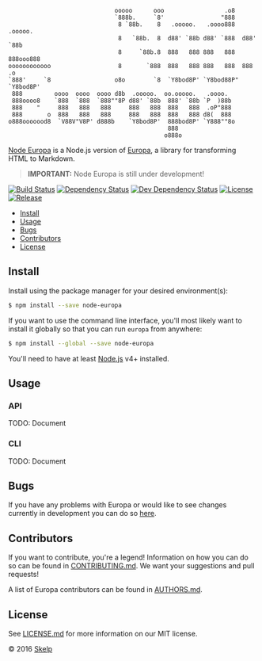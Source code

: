                                   ooooo      ooo                 .o8
                                  `888b.     `8'                "888
                                   8 `88b.    8   .ooooo.   .oooo888   .ooooo.
                                   8   `88b.  8  d88' `88b d88' `888  d88' `88b
                                   8     `88b.8  888   888 888   888  888ooo888
    oooooooooooo                   8       `888  888   888 888   888  888    .o
    `888'     `8                  o8o        `8  `Y8bod8P' `Y8bod88P" `Y8bod8P'
     888         oooo  oooo  oooo d8b  .ooooo.  oo.ooooo.   .oooo.
     888oooo8    `888  `888  `888""8P d88' `88b  888' `88b `P  )88b
     888    "     888   888   888     888   888  888   888  .oP"888
     888       o  888   888   888     888   888  888   888 d8(  888
    o888ooooood8  `V88V"V8P' d888b    `Y8bod8P'  888bod8P' `Y888""8o
                                                 888
                                                o888o

[Node Europa](https://github.com/Skelp/node-europa) is a Node.js version of [Europa](https://github.com/Skelp/europa), a
library for transforming HTML to Markdown.

> **IMPORTANT:** Node Europa is still under development!

[![Build Status](https://img.shields.io/travis/Skelp/node-europa/develop.svg?style=flat-square)](https://travis-ci.org/Skelp/node-europa)
[![Dependency Status](https://img.shields.io/david/Skelp/node-europa.svg?style=flat-square)](https://david-dm.org/Skelp/node-europa)
[![Dev Dependency Status](https://img.shields.io/david/dev/Skelp/node-europa.svg?style=flat-square)](https://david-dm.org/Skelp/node-europa#info=devDependencies)
[![License](https://img.shields.io/npm/l/node-europa.svg?style=flat-square)](https://github.com/Skelp/node-europa/blob/master/LICENSE.md)
[![Release](https://img.shields.io/npm/v/node-europa.svg?style=flat-square)](https://www.npmjs.com/package/node-europa)

* [Install](#install)
* [Usage](#usage)
* [Bugs](#bugs)
* [Contributors](#contributors)
* [License](#license)

## Install

Install using the package manager for your desired environment(s):

``` bash
$ npm install --save node-europa
```

If you want to use the command line interface, you'll most likely want to install it globally so that you can run
`europa` from anywhere:

``` bash
$ npm install --global --save node-europa
```

You'll need to have at least [Node.js](https://nodejs.org) v4+ installed.

## Usage

### API

TODO: Document

### CLI

TODO: Document

## Bugs

If you have any problems with Europa or would like to see changes currently in development you can do so
[here](https://github.com/Skelp/node-europa/issues).

## Contributors

If you want to contribute, you're a legend! Information on how you can do so can be found in
[CONTRIBUTING.md](https://github.com/Skelp/node-europa/blob/master/CONTRIBUTING.md). We want your suggestions and pull
requests!

A list of Europa contributors can be found in [AUTHORS.md](https://github.com/Skelp/node-europa/blob/master/AUTHORS.md).

## License

See [LICENSE.md](https://github.com/Skelp/node-europa/raw/master/LICENSE.md) for more information on our MIT license.

© 2016 [Skelp](https://skelp.io)
<img align="right" width="16" height="16" src="https://raw.githubusercontent.com/Skelp/skelp-branding/master/assets/logo/base/skelp-logo-16x16.png">
